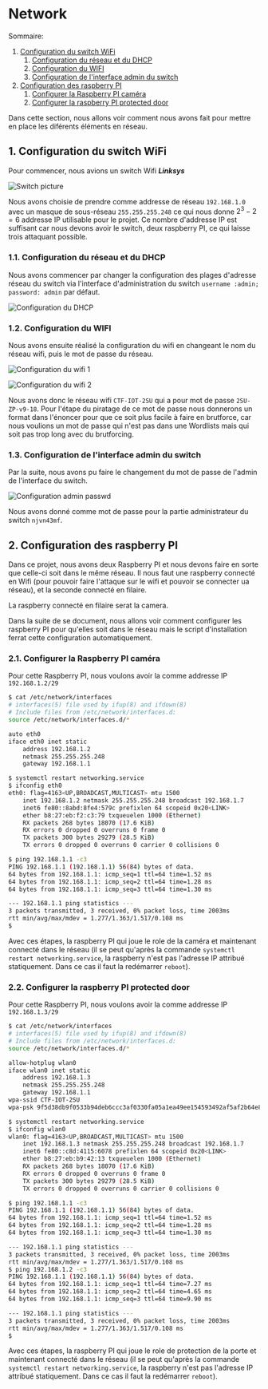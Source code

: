 # Network

Sommaire:

1. [Configuration du switch WiFi](#1-configuration-du-switch-wifi)
	1. [Configuration du réseau et du DHCP](#11-configuration-du-reseau-et-du-dhcp)
	2. [Configuration du WIFI](#12-configuration-du-wifi)
	3. [Configuration de l'interface admin du switch](#13-configuration-de-linterface-admin-du-switch)
2. [Configuration des raspberry PI](#2-configuration-des-raspberry-pi)
	1. [Configurer la Raspberry PI caméra](#21-configurer-la-raspberry-pi-camera)
	2. [Configurer la raspberry PI protected door](#22-configurer-la-raspberry-pi-protected-door)

Dans cette section, nous allons voir comment nous avons fait pour mettre en place les diférents éléments en réseau.

## 1. Configuration du switch WiFi

Pour commencer, nous avions un switch Wifi ***Linksys***

![Switch picture](./pictures/01_switch.png "Switch picture")

Nous avons choisie de prendre comme addresse de réseau `192.168.1.0` avec un masque de sous-réseau `255.255.255.248` ce qui nous donne $2^{3} - 2 = 6$ addresse IP utilisable pour le projet. Ce nombre d'addresse IP est suffisant car nous devons avoir le switch, deux raspberry PI, ce qui laisse trois attaquant possible.

### 1.1. Configuration du réseau et du DHCP

Nous avons commencer par changer la configuration des plages d'adresse réseau du switch via l'interface d'administration du switch `username :admin; password: admin` par défaut.

![Configuration du DHCP](./pictures/02_config_dhcp.png "Configuration du DHCP")

### 1.2. Configuration du WIFI

Nous avons ensuite réalisé la configuration du wifi en changeant le nom du réseau wifi, puis le mot de passe du réseau.

![Configuration du wifi 1](./pictures/03_config_wireless_name.png "Configuration du wifi 1")

![Configuration du wifi 2](./pictures/04_config_wireless_password.png "Configuration du wifi 2")

Nous avons donc le réseau wifi `CTF-IOT-2SU` qui a pour mot de passe `2SU-ZP-v9-18`. Pour l'étape du piratage de ce mot de passe nous donnerons un format dans l'énoncer pour que ce soit plus facile à faire en brutforce, car nous voulions un mot de passe qui n'est pas dans une Wordlists mais qui soit pas trop long avec du brutforcing.

### 1.3. Configuration de l'interface admin du switch

Par la suite, nous avons pu faire le changement du mot de passe de l'admin de l'interface du switch.

![Configuration admin passwd](./pictures/05_config_passwd_admin.png "Configuration admin passwd")

Nous avons donné comme mot de passe pour la partie administrateur du switch `njvn43mf`.

## 2. Configuration des raspberry PI

Dans ce projet, nous avons deux Raspberry PI et nous devons faire en sorte que celle-ci soit dans le même réseau. Il nous faut une raspberry connecté en Wifi (pour pouvoir faire l'attaque sur le wifi et pouvoir se connecter ua réseau), et la seconde connecté en filaire.

La raspberry connecté en filaire serat la camera.

Dans la suite de se document, nous allons voir comment configurer les raspberry PI pour qu'elles soit dans le réseau mais le script d'installation ferrat cette configuration automatiquement.

### 2.1. Configurer la Raspberry PI caméra


Pour cette Raspberry PI, nous voulons avoir la comme addresse IP `192.168.1.2/29`

```bash
$ cat /etc/network/interfaces
# interfaces(5) file used by ifup(8) and ifdown(8)
# Include files from /etc/network/interfaces.d:
source /etc/network/interfaces.d/*

auto eth0
iface eth0 inet static
	address 192.168.1.2
	netmask 255.255.255.248
	gateway 192.168.1.1

$ systemctl restart networking.service
$ ifconfig eth0
eth0: flag=4163<UP,BROADCAST,MULTICAST> mtu 1500
	inet 192.168.1.2 netmask 255.255.255.248 broadcast 192.168.1.7
	inet6 fe80::8abd:8fe4:579c prefixlen 64 scopeid 0x20<LINK>
	ether b8:27:eb:f2:c3:79 txqueuelen 1000 (Ethernet)
	RX packets 268 bytes 18070 (17.6 KiB)
	RX errors 0 dropped 0 overruns 0 frame 0
	TX packets 300 bytes 29279 (28.5 KiB)
	TX errors 0 dropped 0 overruns 0 carrier 0 collisions 0

$ ping 192.168.1.1 -c3
PING 192.168.1.1 (192.168.1.1) 56(84) bytes of data.
64 bytes from 192.168.1.1: icmp_seq=1 ttl=64 time=1.52 ms
64 bytes from 192.168.1.1: icmp_seq=2 ttl=64 time=1.28 ms
64 bytes from 192.168.1.1: icmp_seq=3 ttl=64 time=1.30 ms

--- 192.168.1.1 ping statistics ---
3 packets transmitted, 3 received, 0% packet loss, time 2003ms
rtt min/avg/max/mdev = 1.277/1.363/1.517/0.108 ms
$
```

Avec ces étapes, la raspberry PI qui joue le role de la caméra et maintenant connecté dans le réseau (il se peut qu'après la commande `systemctl restart networking.service`, la raspberry n'est pas l'adresse IP attribué statiquement. Dans ce cas il faut la redémarrer `reboot`).

### 2.2. Configurer la raspberry PI protected door

Pour cette Raspberry PI, nous voulons avoir la comme addresse IP `192.168.1.3/29`

```bash
$ cat /etc/network/interfaces
# interfaces(5) file used by ifup(8) and ifdown(8)
# Include files from /etc/network/interfaces.d:
source /etc/network/interfaces.d/*

allow-hotplug wlan0
iface wlan0 inet static
	address 192.168.1.3
	netmask 255.255.255.248
	gateway 192.168.1.1
wpa-ssid CTF-IOT-2SU
wpa-psk 9f5d38db9f0533b94deb6ccc3af0330fa05a1ea49ee154593492af5af2b64e86

$ systemctl restart networking.service
$ ifconfig wlan0
wlan0: flag=4163<UP,BROADCAST,MULTICAST> mtu 1500
	inet 192.168.1.3 netmask 255.255.255.248 broadcast 192.168.1.7
	inet6 fe80::c8d:4115:6078 prefixlen 64 scopeid 0x20<LINK>
	ether b8:27:eb:b9:42:13 txqueuelen 1000 (Ethernet)
	RX packets 268 bytes 18070 (17.6 KiB)
	RX errors 0 dropped 0 overruns 0 frame 0
	TX packets 300 bytes 29279 (28.5 KiB)
	TX errors 0 dropped 0 overruns 0 carrier 0 collisions 0

$ ping 192.168.1.1 -c3
PING 192.168.1.1 (192.168.1.1) 56(84) bytes of data.
64 bytes from 192.168.1.1: icmp_seq=1 ttl=64 time=1.52 ms
64 bytes from 192.168.1.1: icmp_seq=2 ttl=64 time=1.28 ms
64 bytes from 192.168.1.1: icmp_seq=3 ttl=64 time=1.30 ms

--- 192.168.1.1 ping statistics ---
3 packets transmitted, 3 received, 0% packet loss, time 2003ms
rtt min/avg/max/mdev = 1.277/1.363/1.517/0.108 ms
$ ping 192.168.1.2 -c3
PING 192.168.1.1 (192.168.1.1) 56(84) bytes of data.
64 bytes from 192.168.1.1: icmp_seq=1 ttl=64 time=7.27 ms
64 bytes from 192.168.1.1: icmp_seq=2 ttl=64 time=4.65 ms
64 bytes from 192.168.1.1: icmp_seq=3 ttl=64 time=9.90 ms

--- 192.168.1.1 ping statistics ---
3 packets transmitted, 3 received, 0% packet loss, time 2003ms
rtt min/avg/max/mdev = 1.277/1.363/1.517/0.108 ms
$
```

Avec ces étapes, la raspberry PI qui joue le role de protection de la porte et maintenant connecté dans le réseau (il se peut qu'après la commande `systemctl restart networking.service`, la raspberry n'est pas l'adresse IP attribué statiquement. Dans ce cas il faut la redémarrer `reboot`).
